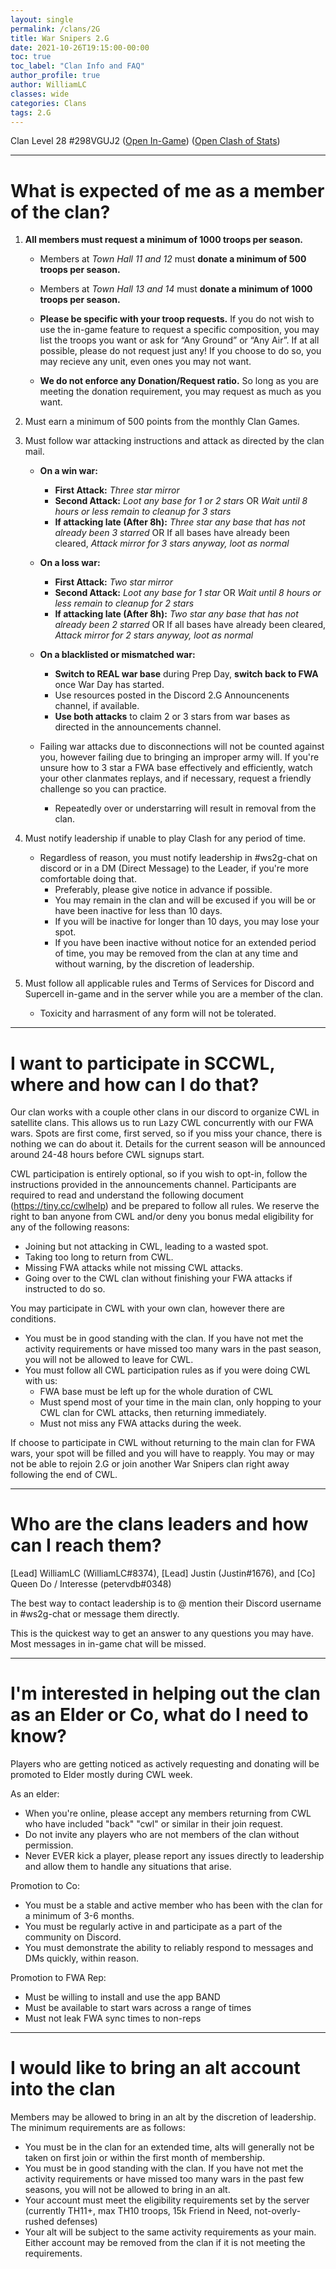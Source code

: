 ```yaml
---
layout: single
permalink: /clans/2G
title: War Snipers 2.G 
date: 2021-10-26T19:15:00-00:00
toc: true
toc_label: "Clan Info and FAQ"
author_profile: true
author: WilliamLC
classes: wide
categories: Clans
tags: 2.G
---
```


Clan Level 28 #298VGUJ2
([Open In-Game](https://link.clashofclans.com/en?action=OpenClanProfile&tag=298VGUJ2)) ([Open Clash of Stats](https://www.clashofstats.com/clans/war-snipers-2.g-298VGUJ2/members/))

***

# What is expected of me as a member of the clan?

1. 	**All members must request a minimum of 1000 troops per season.**
	
	- Members at *Town Hall 11 and 12* must **donate a minimum of 500 troops per season.**
	- Members at *Town Hall 13 and 14* must **donate a minimum of 1000 troops per season.**

	- **Please be specific with your troop requests.** If you do not wish to use the in-game feature to request a specific composition, you may list the troops you want or ask for “Any Ground” or “Any Air”. If at all possible, please do not request just any! If you choose to do so, you may recieve any unit, even ones you may not want.
	
	- **We do not enforce any Donation/Request ratio.** So long as you are meeting the donation requirement, you may request as much as you want.

2. Must earn a minimum of 500 points from the monthly Clan Games.

3. Must follow war attacking instructions and attack as directed by the clan mail.
	+  **On a win war:**
		- **First Attack:** *Three star mirror*
		- **Second Attack:** *Loot any base for 1 or 2 stars* OR *Wait until 8 hours or less remain to cleanup for 3 stars*
		- **If attacking late (After 8h):** *Three star any base that has not already been 3 starred* OR If all bases have already been cleared, *Attack mirror for 3 stars anyway, loot as normal*

	+  **On a loss war:**
		- **First Attack:** *Two star mirror*
		- **Second Attack:** *Loot any base for 1 star* OR *Wait until 8 hours or less remain to cleanup for 2 stars*
		- **If attacking late (After 8h):** *Two star any base that has not already been 2 starred* OR If all bases have already been cleared, *Attack mirror for 2 stars anyway, loot as normal*

	+ **On a blacklisted or mismatched war:**
		- **Switch to REAL war base** during Prep Day, **switch back to FWA** once War Day has started.
		- Use resources posted in the Discord 2.G Announcenents channel, if available.
		- **Use both attacks** to claim 2 or 3 stars from war bases as directed in the announcements channel.

	+ Failing war attacks due to disconnections will not be counted against you, however failing due to bringing an improper army will. If you're unsure how to 3 star a FWA base effectively and efficiently, watch your other clanmates replays, and if necessary, request a friendly challenge so you can practice.
		- Repeatedly over or understarring will result in removal from the clan.
	
4. Must notify leadership if unable to play Clash for any period of time.
	+ Regardless of reason, you must notify leadership in #ws2g-chat on discord or in a DM (Direct Message) to the Leader, if you're more comfortable doing that.
		- Preferably, please give notice in advance if possible.
		- You may remain in the clan and will be excused if you will be or have been inactive for less than 10 days.
		- If you will be inactive for longer than 10 days, you may lose your spot.
		- If you have been inactive without notice for an extended period of time, you may be removed from the clan at any time and without warning, by the discretion of leadership.

5. Must follow all applicable rules and Terms of Services for Discord and Supercell in-game and in the server while you are a member of the clan.
	+ Toxicity and harrasment of any form will not be tolerated.

***

# I want to participate in SCCWL, where and how can I do that?
Our clan works with a couple other clans in our discord to organize CWL in satellite clans. This allows us to run Lazy CWL concurrently with our FWA wars. Spots are first come, first served, so if you miss your chance, there is nothing we can do about it. Details for the current season will be announced around 24-48 hours before CWL signups start.

CWL participation is entirely optional, so if you wish to opt-in, follow the instructions provided in the announcements channel. Participants are required to read and understand the following document (<https://tiny.cc/cwlhelp>) and be prepared to follow all rules. We reserve the right to ban anyone from CWL and/or deny you bonus medal eligibility for any of the following reasons:
- Joining but not attacking in CWL, leading to a wasted spot.
- Taking too long to return from CWL.
- Missing FWA attacks while not missing CWL attacks.
- Going over to the CWL clan without finishing your FWA attacks if instructed to do so.

You may participate in CWL with your own clan, however there are conditions.
+ You must be in good standing with the clan. If you have not met the activity requirements or have missed too many wars in the past season, you will not be allowed to leave for CWL.
+ You must follow all CWL participation rules as if you were doing CWL with us:
	- FWA base must be left up for the whole duration of CWL
	- Must spend most of your time in the main clan, only hopping to your CWL clan for CWL attacks, then returning immediately.
	- Must not miss any FWA attacks during the week.

If choose to participate in CWL without returning to the main clan for FWA wars, your spot will be filled and you will have to reapply. You may or may not be able to rejoin 2.G or join another War Snipers clan right away following the end of CWL.

***

# Who are the clans leaders and how can I reach them?

[Lead] WilliamLC (WilliamLC#8374), [Lead] Justin (Justin#1676), and [Co] Queen Do / Interesse (petervdb#0348)

The best way to contact leadership is to @ mention their Discord username in #ws2g-chat or message them directly.

This is the quickest way to get an answer to any questions you may have. Most messages in in-game chat will be missed.

***

# I'm interested in helping out the clan as an Elder or Co, what do I need to know?
Players who are getting noticed as actively requesting and donating will be promoted to Elder mostly during CWL week.

As an elder:
- When you're online, please accept any members returning from CWL who have included "back" "cwl" or similar in their join request.
- Do not invite any players who are not members of the clan without permission.
- Never EVER kick a player, please report any issues directly to leadership and allow them to handle any situations that arise.
	
Promotion to Co:
- You must be a stable and active member who has been with the clan for a minimum of 3-6 months.
- You must be regularly active in and participate as a part of the community on Discord.
- You must demonstrate the ability to reliably respond to messages and DMs quickly, within reason.
	
Promotion to FWA Rep:
- Must be willing to install and use the app BAND
- Must be available to start wars across a range of times
- Must not leak FWA sync times to non-reps

***

# I would like to bring an alt account into the clan
Members may be allowed to bring in an alt by the discretion of leadership. The minimum requirements are as follows:
+ You must be in the clan for an extended time, alts will generally not be taken on first join or within the first month of membership.
+ You must be in good standing with the clan. If you have not met the activity requirements or have missed too many wars in the past few seasons, you will not be allowed to bring in an alt.
+ Your account must meet the eligibility requirements set by the server (currently TH11+, max TH10 troops, 15k Friend in Need, not-overly-rushed defenses)
+ Your alt will be subject to the same activity requirements as your main. Either account may be removed from the clan if it is not meeting the requirements.

